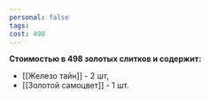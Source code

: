 ```yaml
---
personal: false
tags: 
cost: 498
---
```

**Стоимостью в 498 золотых слитков и содержит:**  

- [[Железо тайн]] - 2 шт,
- [[Золотой самоцвет]] - 1 шт.